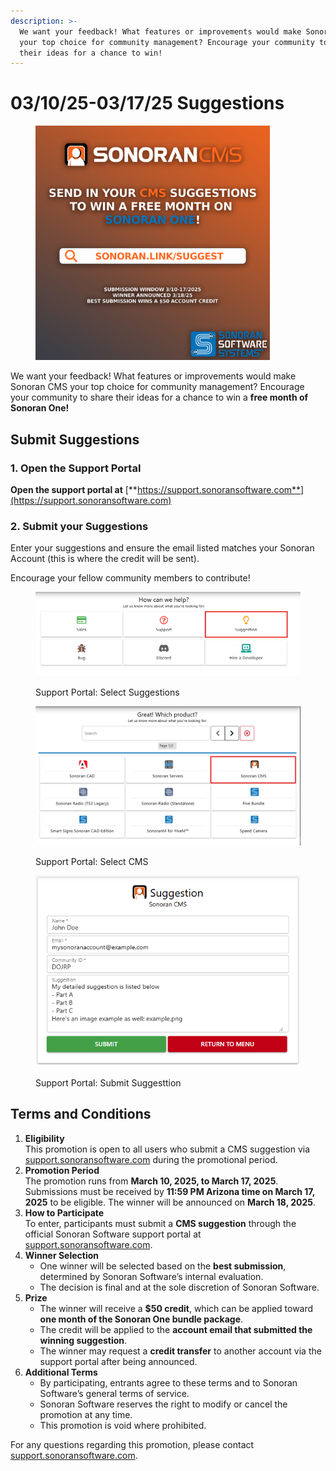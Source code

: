 ```yaml
---
description: >-
  We want your feedback! What features or improvements would make Sonoran CMS
  your top choice for community management? Encourage your community to share
  their ideas for a chance to win!
---
```


# 03/10/25-03/17/25 Suggestions

<figure><img src="../../../.gitbook/assets/Social Square.png" alt="" width="375"><figcaption></figcaption></figure>

We want your feedback! What features or improvements would make Sonoran CMS your top choice for community management? Encourage your community to share their ideas for a chance to win a **free month of Sonoran One!**

## **Submit Suggestions**

### **1. Open the Support Portal**

**Open the support portal at** [**https://support.sonoransoftware.com**](https://support.sonoransoftware.com)

### 2. Submit your Suggestions

Enter your suggestions and ensure the email listed matches your Sonoran Account (this is where the credit will be sent).

Encourage your fellow community members to contribute!

<div><figure><img src="../../../.gitbook/assets/image (1) (1).png" alt=""><figcaption><p>Support Portal: Select Suggestions</p></figcaption></figure> <figure><img src="../../../.gitbook/assets/image (2) (1).png" alt=""><figcaption><p>Support Portal: Select CMS</p></figcaption></figure> <figure><img src="../../../.gitbook/assets/image (2).png" alt=""><figcaption><p>Support Portal: Submit Suggesttion</p></figcaption></figure></div>

## **Terms and Conditions**

1. **Eligibility**\
   This promotion is open to all users who submit a CMS suggestion via [support.sonoransoftware.com](https://support.sonoransoftware.com/) during the promotional period.
2. **Promotion Period**\
   The promotion runs from **March 10, 2025, to March 17, 2025**. Submissions must be received by **11:59 PM Arizona time on March 17, 2025** to be eligible. The winner will be announced on **March 18, 2025**.
3. **How to Participate**\
   To enter, participants must submit a **CMS suggestion** through the official Sonoran Software support portal at [support.sonoransoftware.com](https://support.sonoransoftware.com/).
4. **Winner Selection**
   * One winner will be selected based on the **best submission**, determined by Sonoran Software’s internal evaluation.
   * The decision is final and at the sole discretion of Sonoran Software.
5. **Prize**
   * The winner will receive a **$50 credit**, which can be applied toward **one month of the Sonoran One bundle package**.
   * The credit will be applied to the **account email that submitted the winning suggestion**.
   * The winner may request a **credit transfer** to another account via the support portal after being announced.
6. **Additional Terms**
   * By participating, entrants agree to these terms and to Sonoran Software’s general terms of service.
   * Sonoran Software reserves the right to modify or cancel the promotion at any time.
   * This promotion is void where prohibited.

For any questions regarding this promotion, please contact [support.sonoransoftware.com](https://support.sonoransoftware.com/).
